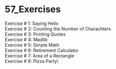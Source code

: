 # 57_Exercises

Exercise # 1: Saying Hello\
Exercise # 2: Counting the Number of Charachters\
Exercise # 3: Printing Quotes\
Exercise # 4: Madlib\
Exercise # 5: Simple Math\
Exercise # 6: Retirement Calculator\
Exercise # 7: Area of a Rectangle\
Exercise # 8: Pizza Party\
